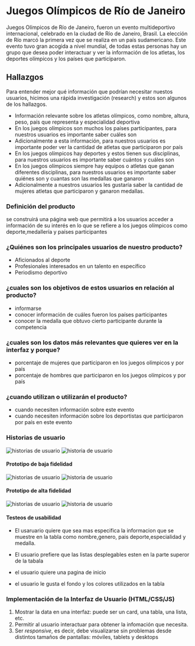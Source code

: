 # Juegos Olímpicos de Río de Janeiro

Juegos Olímpicos de Río de Janeiro, fueron un evento multideportivo internacional,
celebrado en la ciudad de Río de Janeiro, Brasil. La elección de Río marcó la
primera vez que se realiza en un país sudamericano. Este evento tuvo gran
acogida a nivel mundial, de todas estas personas hay un grupo que desea poder
interactuar y ver la información de los atletas, los deportes olímpicos y los
países que participaron.

## Hallazgos

Para entender mejor qué información que podrían necesitar nuestos usuarios,
hicimos una rápida investigación (research) y estos son algunos de los
hallazgos.

- Información relevante sobre los atletas olímpicos, como nombre, altura, peso,
país que representa y especialidad deportiva
- En los juegos olímpicos son muchos los países participantes, para nuestros
usuarios es importante saber cuáles son
- Adicionalmente a esta información, para nuestros usuarios es importante poder
ver la cantidad de atletas que participaron por país
- En los juegos olímpicos hay deportes y estos tienen sus disciplinas, para
nuestros usuarios es importante saber cuántos y cuáles son
- En los juegos olímpicos siempre hay equipos o atletas que ganan diferentes
disciplinas, para nuestros usuarios es importante saber quiénes son y cuantas
son las medallas que ganaron
- Adicionalmente a nuestros usuarios les gustaría saber la cantidad de mujeres
atletas que participaron y ganaron medallas.


### Definición del producto
se construirá una página web que permitirá a los usuarios acceder a información de su interés en lo que se refiere a los juegos olímpicos como deporte,medallería y países participantes

### ¿Quiénes  son los principales usuarios de nuestro producto?
* Aficionados al deporte
* Profesionales interesados en un talento en específico
* Periodismo deportivo
### ¿cuales son los objetivos de estos usuarios en relación al producto?
* informarse
* conocer información de cuáles fueron los países participantes
* conocer  la medalla que obtuvo cierto participante  durante  la competencia

### ¿cuales son los datos más relevantes que quieres ver en la interfaz y porque?
* porcentaje de mujeres que participaron en  los juegos olímpicos y por país 
* porcentaje de hombres que participaron en  los juegos olímpicos y por país 
### ¿cuando utilizan o utilizarán el producto?
* cuando necesiten información sobre este evento
* cuando necesiten información sobre los deportistas que participaron por país en este evento

### Historias de usuario
![historias de usuario](img/h.u.PNG)
![historia de usuario](img/h.u1.PNG)

#### Prototipo de baja fidelidad
![historias de usuario](img/protobaja.PNG)
![historia de usuario](img/p.baja.PNG)

#### Prototipo de alta fidelidad
![historias de usuario](img/figma.PNG)
![historia de usuario](img/pagina.png)

#### Testeos de usabilidad

* El usaruario quiere que sea mas especifica la informacion que se muestre en la tabla como nombre,genero, pais deporte,especialidad y medalla.

* El usuario prefiere que las listas desplegables esten en la parte superor de la tabala

* el usuario quiere una pagina de inicio 

* el usuario le gusta el fondo y los colores utilizados en la tabla

### Implementación de la Interfaz de Usuario (HTML/CSS/JS)

1. Mostrar la data en una interfaz: puede ser un card, una tabla, una lista,
   etc.
2. Permitir al usuario interactuar para obtener la infomación que necesita.
3. Ser _responsive_, es decir, debe visualizarse sin problemas desde distintos
   tamaños de pantallas: móviles, tablets y desktops